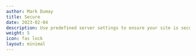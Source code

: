 ```yaml
---
author: Mark Dumay
title: Secure
date: 2023-02-04
description: Use predefined server settings to ensure your site is secure by default.
weight: 5
icon: fas lock
layout: minimal
---
```



